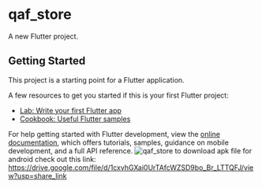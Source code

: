 # qaf_store

A new Flutter project.

## Getting Started

This project is a starting point for a Flutter application.

A few resources to get you started if this is your first Flutter project:

- [Lab: Write your first Flutter app](https://docs.flutter.dev/get-started/codelab)
- [Cookbook: Useful Flutter samples](https://docs.flutter.dev/cookbook)

For help getting started with Flutter development, view the
[online documentation](https://docs.flutter.dev/), which offers tutorials,
samples, guidance on mobile development, and a full API reference.
![qaf_store](https://user-images.githubusercontent.com/96607967/214528954-6a206b96-4e18-4e20-94ff-960ca9029a48.jpg)
to download apk file for android check out this link:
https://drive.google.com/file/d/1cxvhGXai0UrTAfcWZSD9bo_Br_LTTQFJ/view?usp=share_link
